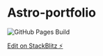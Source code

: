# Astro-portfolio
![GitHub Pages Build](https://img.shields.io/github/actions/workflow/status/Amrithnath/Astro-portfolio/deploy.yml)

[Edit on StackBlitz ⚡️](https://stackblitz.com/edit/github-tfldar)


<!-- add the line for the badges from the linter -->




